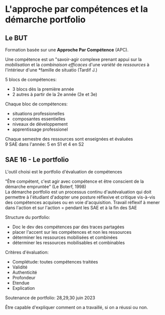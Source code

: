 # L'approche par compétences et la démarche portfolio

## Le BUT

Formation basée sur une **Approche Par Compétence** (APC).

Une compétence est un "savoir-agir complexe prenant appui sur la *mobilisation* et la *combinaison efficaces* d'une *variété* de *ressources* à l'intérieur d'une *famille de situatio (Tardif J.)

5 blocs de compétences:

- 3 blocs dès la première année
- 2 autres à partir de la 2e année (2e et 3e)

Chaque bloc de compétences:

- situations professionelles
- composantes essentielles
- niveaux de développement
- apprentissage professionel

Chaque semestre des ressources sont enseignées et évaluées\
9 SAE dans l'année: 5 en S1 et 4 en S2

## SAE 16 - Le portfolio

L'outil choisi est le portfolio d'évaluation de compétences

"Être compétent, c'est agir avec compétence et être conscient de la démarche empruntée" (Le Boterf, 1998)\
La démarche portfolio est un processus continu d'autévaluation qui doit permettre à l'étudiant d'adopter une posture réflexive et critique vis-à-vis des compétences acquises ou en voie d'acquisition.
Travail réflexif à mener dans l'action et sur l'action = pendant les SAE et à la fin des SAE

Structure du portfolio:

- Doc le dev des compétences par des traces partagées
- placer l'accent sur les compétences et non les ressources
- déterminer les ressources mobilisées et combinées
- déterminer les ressources mobilisables et combinables

Critères d'évaluation:

- Complétude: toutes compétences traitées
- Validité
- Authenticité
- Profondeur
- Etendue
- Explication

Soutenance de portfolio: 28,29,30 juin 2023

Être capable d'expliquer comment on a travaillé, si on a réussi ou non.
